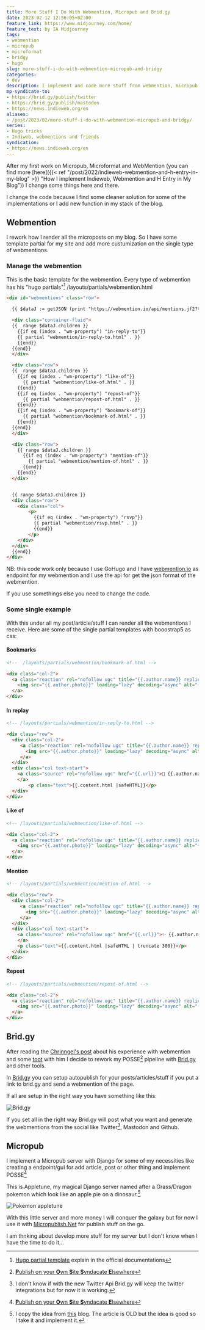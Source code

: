 ```yaml
---
title: More Stuff I Do With Webmention, Micropub and Brid.gy
date: 2023-02-12 12:56:05+02:00
feature_link: https://www.midjourney.com/home/
feature_text: by IA Midjourney
tags:
- webmention
- micropub
- microformat
- bridgy
- hugo
slug: more-stuff-i-do-with-webmention-micropub-and-bridgy
categories:
- dev
description: I implement and code more stuff from webmention, micropub and brid.gy
mp-syndicate-to:
- https://brid.gy/publish/twitter
- https://brid.gy/publish/mastodon
- https://news.indieweb.org/en
aliases:
- /post/2023/02/more-stuff-i-do-with-webmention-micropub-and-bridgy/
series:
- Hugo tricks
- Indiweb, webmentions and friends
syndication:
- https://news.indieweb.org/en
---
```


After my first work on Micropub, Microformat and WebMention (you can find more [here]({{< ref "/post/2022/indieweb-webmention-and-h-entry-in-my-blog" >}} "How I implement Indieweb, Webmention and H Entry in My Blog")) I change some things here and there.

I change the code because I find some cleaner solution for some of the implementations or I add new function in my stack of the blog.

## Webmention

I rework how I render all the microposts on my blog. So I have some template partial for my site and add more custumization on the single type of webmentions.

### Manage the webmention

This is the basic template for the webmention. Every type of webmention has his "hugo partials"[^2] /layouts/partials/webmention.html
[^2]: [Hugo partial template](https://gohugo.io/templates/partials/) explain in the official documentations

``` html
<div id="webmentions" class="row">

  {{ $dataJ := getJSON (print "https://webmention.io/api/mentions.jf2?target=" .Site.Params.HostName .RelPermalink ) }}

  <div class="container-fluid">
  {{  range $dataJ.children }}
    {{if eq (index . "wm-property") "in-reply-to"}}
    {{ partial "webmention/in-reply-to.html" . }}
    {{end}}
  {{end}}
  </div>

  <div class="row">
  {{  range $dataJ.children }}
    {{if eq (index . "wm-property") "like-of"}}
      {{ partial "webmention/like-of.html" . }}
    {{end}}
    {{if eq (index . "wm-property") "repost-of"}}
      {{ partial "webmention/repost-of.html" . }}
    {{end}}
    {{if eq (index . "wm-property") "bookmark-of"}}
      {{ partial "webmention/bookmark-of.html" . }}
    {{end}}
  {{end}}
  </div>

  <div class="row">
    {{ range $dataJ.children }}
      {{if eq (index . "wm-property") "mention-of"}}
        {{ partial "webmention/mention-of.html" . }}
      {{end}}
    {{end}}
  </div>


  {{ range $dataJ.children }}
  <div class="row">
    <div class="col">
        <p>
          {{if eq (index . "wm-property") "rsvp"}}
          {{ partial "webmention/rsvp.html" . }}
          {{end}}
        </p>
    </div>
  </div>
  {{end}}
</div>
```

NB: this code work only because I use GoHugo and I have [webmention.io](https://webmention.io/) as endpoint for my webmention and I use the api for get the json format of the webmention.

If you use somethings else you need to change the code.

### Some single example

With this under all my post/article/stuff I can render all the webmentions I receive.
Here are some of the single partial templates with booostrap5 as css:

#### Bookmarks

``` html
<!--  /layouts/partials/webmention/bookmark-of.html -->

<div class="col-2">
  <a class="reaction" rel="nofollow ugc" title="{{.author.name}} replied" href="{{.url}}">
    <img src="{{.author.photo}}" loading="lazy" decoding="async" alt="{{.author.name}}">🔖
  </a>
</div>
```

#### In replay

``` html
<!-- /layouts/partials/webmention/in-reply-to.html -->

<div class="row">
  <div class="col-2">
     <a class="reaction" rel="nofollow ugc" title="{{.author.name}} replied" href="{{.url}}">
       <img src="{{.author.photo}}" loading="lazy" decoding="async" alt="{{.author.name}}">
     </a>
  </div>
  <div class="col text-start">
    <a class="source" rel="nofollow ugc" href="{{.url}}">💬 {{.author.name}} - {{index . "wm-received" | time.Format "2006-01-02 15:04:05"  }}
    </a>
        <p class="text">{{.content.html |safeHTML}}</p>
  </div>
</div>
```

#### Like of

``` html
<!-- /layouts/partials/webmention/like-of.html -->

<div class="col-2">
  <a class="reaction" rel="nofollow ugc" title="{{.author.name}} replied" href="{{.url}}">
    <img src="{{.author.photo}}" loading="lazy" decoding="async" alt="{{.author.name}}">❤️
  </a>
</div>
```

#### Mention

``` html
<!-- /layouts/partials/webmention/mention-of.html -->

<div class="row">
  <div class="col-2">
     <a class="reaction" rel="nofollow ugc" title="{{.author.name}} replied" href="{{.url}}">
       <img src="{{.author.photo}}" loading="lazy" decoding="async" alt="{{.author.name}}">
     </a>
  </div>
  <div class="col text-start">
    <a class="source" rel="nofollow ugc" href="{{.url}}">✨ {{.author.name}} - {{index . "wm-received" | time.Format "2006-01-02 15:04:05"  }}
    </a>
    <p class="text">{{.content.html |safeHTML | truncate 300}}</p>
  </div>
</div>
```

#### Repost

``` html
<!-- /layouts/partials/webmention/repost-of.html -->

<div class="col-2">
  <a class="reaction" rel="nofollow ugc" title="{{.author.name}} replied" href="{{.url}}">
    <img src="{{.author.photo}}" loading="lazy" decoding="async" alt="{{.author.name}}">🔁
  </a>
</div>
```

## Brid.gy

After reading the [Chrinngel's post](https://chringel.dev/2022/07/indiewebify-me-and-dont-forget-my-webmentions/) about his experience with webmention and some [toot](https://mastodon.social/web/@chringel@fosstodon.org/108692404366009973) with him I decide to rework my POSSE[^1] pipeline with [Brid.gy](https://brid.gy/) and other tools.
[^1]: [**P**ublish on your **O**wn **S**ite **S**yndacate **E**lsewhere](https://indieweb.org/POSSE)

In [Brid.gy](https://brid.gy/) you can setup autopublish for your posts/articles/stuff if you put a link to brid.gy and send a webmention of the page.

If all are setup in the right way you have something like this:

![Brid.gy](bridgy.png)

If you set all in the right way Brid.gy will post what you want and generate the webmentions from the social like Twitter[^3], Mastodon and Github.

[^3]:I don't know if with the new Twitter Api Brid.gy will keep the twitter integrations but for now it is working.

## Micropub

I implement a Micropub server with Django for some of my necessities like creating a endpoint/gui for add article, post or other thing and implement POSSE[^1]

This is Appletune, my magical Django server named after a Grass/Dragon pokemon which look like an apple pie on a dinosaur.[^4]

[^4]: I copy the idea from [this](https://simpleisbetterthancomplex.com/questions/2017/08/03/wordpress-or-self-made-blog.html) blog. The article is OLD but the idea is good so I take it and implement it.

![Pokemon appletune](appletune.png)

With this little server and more money I will conquer the galaxy but for now I use it with [Micropublish.Net](https://micropublish.net/) for publish stuff on the go.

I am thnking about develop more stuff for my server but I don't know when I have the time to do it...
